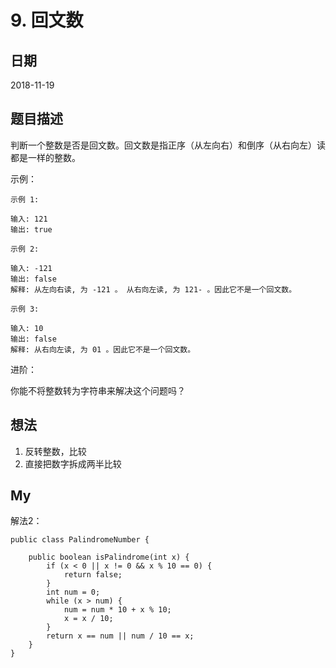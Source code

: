 # 9. 回文数

## 日期

2018-11-19

## 题目描述

判断一个整数是否是回文数。回文数是指正序（从左向右）和倒序（从右向左）读都是一样的整数。

示例：

```
示例 1:

输入: 121
输出: true

示例 2:

输入: -121
输出: false
解释: 从左向右读, 为 -121 。 从右向左读, 为 121- 。因此它不是一个回文数。

示例 3:

输入: 10
输出: false
解释: 从右向左读, 为 01 。因此它不是一个回文数。
```

进阶：

你能不将整数转为字符串来解决这个问题吗？

## 想法

1. 反转整数，比较
2. 直接把数字拆成两半比较

## My

解法2：

```
public class PalindromeNumber {

    public boolean isPalindrome(int x) {
        if (x < 0 || x != 0 && x % 10 == 0) {
            return false;
        }
        int num = 0;
        while (x > num) {
            num = num * 10 + x % 10;
            x = x / 10;
        }
        return x == num || num / 10 == x;
    }
}
```